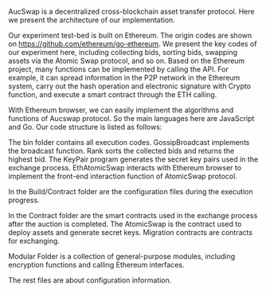 AucSwap is a decentralized cross-blockchain asset transfer protocol. Here we present the architecture of our implementation.

Our experiment test-bed is built on Ethereum. The origin codes are shown on  https://github.com/ethereum/go-ethereum. We present the key codes of our experiment here, including collecting bids, sorting bids, swapping assets via the Atomic Swap protocol, and so on. Based on the Ethereum project, many functions can be implemented by calling the API. For example, it can spread information in the P2P network in the Ethereum system, carry out the hash operation and electronic signature with Crypto function, and execute a smart contract through the ETH calling.

With Ethereum browser, we can easily implement the algorithms and functions of Aucswap protocol. So the main languages here are JavaScript and Go. Our code structure is listed as follows:

The bin folder contains all execution codes. GossipBroadcast implements the broadcast function. Rank sorts the collected bids and returns the highest bid. The KeyPair program generates the secret key pairs used in the exchange process. EthAtomicSwap interacts with Ethereum browser to implement the front-end interaction function of AtomicSwap protocol.

In the Build/Contract folder are the configuration files during the execution progress.

In the Contract folder are the smart contracts used in the exchange process after the auction is completed. The AtomicSwap is the contract used to deploy assets and generate secret keys. Migration contracts are contracts for exchanging.

Modular Folder is a collection of general-purpose modules, including encryption functions and calling Ethereum interfaces.

The rest files are about configuration information.
